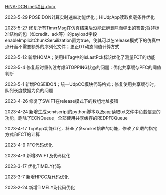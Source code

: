 
[HiNA-DCN inet项目.docx](https://github.com/kalsasdf/HiNA-DCN_INET/files/11594550/HiNA-DCN.inet.docx)

2023-5-29 POSEIDON计算实时速率功能优化；HiUdpApp读取负载条件优化 

2023-5-27 修复所有TimerMsg在仿真结束后没能正确删除而弹出的警告;将非标准结构的包（如credit、ack等）的payload字段enableImplicitChunkSerailization置为true，使其可以在release模式下的仿真中点开而不需要额外的序列化文件；更正DT动态阈值计算方式

2023-5-12 新增HOMA；使用HiTag中的isLastPck标识优化了测量FCT的功能

2023-5-4 修复超时重传没考虑STOPPING状态的问题；优化共享缓存PFC的阈值判断

2023-5-1 新增POSEIDON；统一UdpCC模块代码格式；修复使用共享缓存时，队列长度数据为负的问题

2023-4-26 修复了SWIFT在release模式下的数组地址报错

2023-4-24 新增生成sendscript的python脚本以及app读取txt文件中负载信息的功能，删除了ECNQueue，全部使用共享缓存的REDPFCQueue

2023-4-17 TcpApp功能优化，补全了多socket接收的功能，修改了负载的指定方式和FCT的计算

2023-4-9 PFC代码优化

2023-4-3 新增SWIFT及代码优化

2023-3-17 优化TIMELY代码

2023-3-7 新增HPCC及代码优化

2023-2-24 新增TIMELY及代码优化
